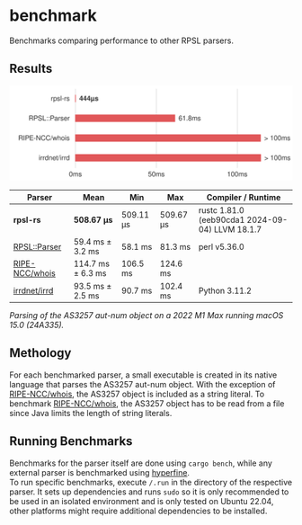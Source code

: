 # benchmark

Benchmarks comparing performance to other RPSL parsers.

## Results

![graph](graph.svg)

| Parser           | Mean              | Min       | Max       | Compiler / Runtime                              |
| ---------------- | ----------------- | --------- | --------- | ----------------------------------------------- |
| **rpsl-rs**      | **508.67 µs**     | 509.11 µs | 509.67 µs | rustc 1.81.0 (eeb90cda1 2024-09-04) LLVM 18.1.7 |
| [RPSL::Parser]   | 59.4 ms ± 3.2 ms  | 58.1 ms   | 81.3 ms   | perl v5.36.0                                    |
| [RIPE-NCC/whois] | 114.7 ms ± 6.3 ms | 106.5 ms  | 124.6 ms  |                                                 |
| [irrdnet/irrd]   | 93.5 ms ± 2.5 ms  | 90.7 ms   | 102.4 ms  | Python 3.11.2                                   |

_Parsing of the AS3257 aut-num object on a 2022 M1 Max running macOS 15.0 (24A335)._

## Methology

For each benchmarked parser, a small executable is created in its native language that parses the AS3257 aut-num object.
With the exception of [RIPE-NCC/whois], the AS3257 object is included as a string literal. To benchmark [RIPE-NCC/whois], the AS3257 object has to be read from a file since Java limits the length of string literals.

## Running Benchmarks

Benchmarks for the parser itself are done using `cargo bench`, while any external parser is benchmarked using [hyperfine].\
To run specific benchmarks, execute `/.run` in the directory of the respective parser.
It sets up dependencies and runs `sudo` so it is only recommended to be used in an isolated environment and is only tested on Ubuntu 22.04, other platforms might require additional dependencies to be installed.

[RPSL::Parser]: https://metacpan.org/pod/RPSL::Parser
[irrdnet/irrd]: https://github.com/irrdnet/irrd
[RIPE-NCC/whois]: https://github.com/RIPE-NCC/whois
[hyperfine]: https://github.com/sharkdp/hyperfine
